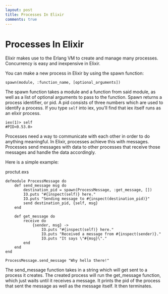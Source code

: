 ```yaml
---
layout: post
title: Processes In Elixir
comments: true
---
```


Processes In Elixir
===================

Elixir makes use to the Erlang VM to create and manage many processes. Concurrency is easy and inexpensive in Elixir.

You can make a new process in Elixir by using the spawn function:

	spawn(module, :function_name, [optional_arguments])

The spawn function takes a module and a function from said module, as well as a list of optional arguments to pass to the function. Spawn returns a process identifier, or pid. A pid consists of three numbers which are used to identify a process. If you type `self` into iex, you'll find that iex itself runs as an elixir process.

	iex(1)> self
	#PID<0.53.0>

Processes need a way to communicate with each other in order to do anything meaningful. In Elixir, processes achieve this with messages. Processes send messages with data to other processes that receive those messages and handle the data accordingly. 

Here is a simple example:

proctut.exs

	defmodule ProcessMessage do
		def send_message msg do
			destination_pid = spawn(ProcessMessage, :get_message, [])
			IO.puts "#{inspect(self)} here." 
			IO.puts "Sending message to #{inspect(destination_pid)}"
			send destination_pid, {self, msg}
		end	

		def get_message do
			receive do
				{sender, msg} -> 
					IO.puts "#{inspect(self)} here."
					IO.puts "Received a message from #{inspect(sender)}." 
					IO.puts "It says \"#{msg}\"."
			end
		end
	end

	ProcessMessage.send_message "Why hello there!"

The send_message function takes in a string which will get sent to a process it creates. The created process will run the get_message function, which just waits until it receives a message. It prints the pid of the process that sent the message as well as the message itself. It then terminates.
